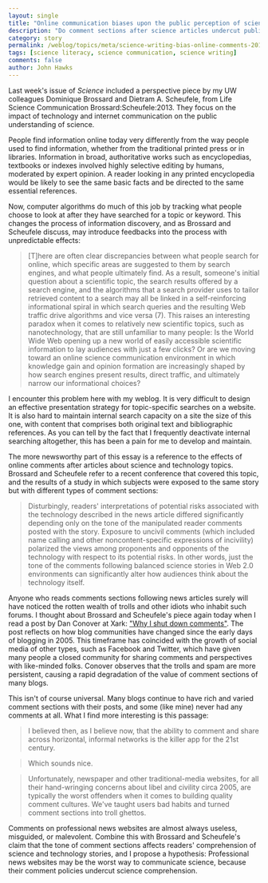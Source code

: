 ```yaml
---
layout: single 
title: "Online communication biases upon the public perception of science" 
description: "Do comment sections after science articles undercut public understanding of science?" 
category: story
permalink: /weblog/topics/meta/science-writing-bias-online-comments-2013.html
tags: [science literacy, science communication, science writing] 
comments: false 
author: John Hawks 
---
```


Last week's issue of <em>Science</em> included a perspective piece by my UW colleagues Dominique Brossard and Dietram A. Scheufele, from Life Science Communication <bib>Brossard:Scheufele:2013</bib>. They focus on the impact of technology and internet communication on the public understanding of science. 

People find information online today very differently from the way people used to find information, whether from the traditional printed press or in libraries. Information in broad, authoritative works such as encyclopedias, textbooks or indexes involved highly selective editing by humans, moderated by expert opinion. A reader looking in any printed encyclopedia would be likely to see the same basic facts and be directed to the same essential references. 

Now, computer algorithms do much of this job by tracking what people choose to look at after they have searched for a topic or keyword. This changes the process of information discovery, and as Brossard and Scheufele discuss, may introduce feedbacks into the process with unpredictable effects:

<blockquote>[T]here are often clear discrepancies between what people search for online, which specific areas are suggested to them by search engines, and what people ultimately find. As a result, someone's initial question about a scientific topic, the search results offered by a search engine, and the algorithms that a search provider uses to tailor retrieved content to a search may all be linked in a self-reinforcing informational spiral in which search queries and the resulting Web traffic drive algorithms and vice versa (7). This raises an interesting paradox when it comes to relatively new scientific topics, such as nanotechnology, that are still unfamiliar to many people: Is the World Wide Web opening up a new world of easily accessible scientific information to lay audiences with just a few clicks? Or are we moving toward an online science communication environment in which knowledge gain and opinion formation are increasingly shaped by how search engines present results, direct traffic, and ultimately narrow our informational choices? </blockquote>

I encounter this problem here with my weblog. It is very difficult to design an effective presentation strategy for topic-specific searches on a website. It is also hard to maintain internal search capacity on a site the size of this one, with content that comprises both original text and bibliographic references. As you can tell by the fact that I frequently deactivate internal searching altogether, this has been a pain for me to develop and maintain.

The more newsworthy part of this essay is a reference to the effects of online comments after articles about science and technology topics. Brossard and Scheufele refer to a recent conference that covered this topic, and the results of a study in which subjects were exposed to the same story but with different types of comment sections:

<blockquote>Disturbingly, readers' interpretations of potential risks associated with the technology described in the news article differed significantly depending only on the tone of the manipulated reader comments posted with the story. Exposure to uncivil comments (which included name calling and other noncontent-specific expressions of incivility) polarized the views among proponents and opponents of the technology with respect to its potential risks. In other words, just the tone of the comments following balanced science stories in Web 2.0 environments can significantly alter how audiences think about the technology itself.</blockquote>

Anyone who reads comments sections following news articles surely will have noticed the rotten wealth of trolls and other idiots who inhabit such forums. I thought about Brossard and Scheufele's piece again today when I read a post by Dan Conover at Xark: <a href="http://xark.typepad.com/my_weblog/2013/01/why-i-shut-down-comments.html">"Why I shut down comments"</a>. The post reflects on how blog communities have changed since the early days of blogging in 2005. This timeframe has coincided with the growth of social media of other types, such as Facebook and Twitter, which have given many people a closed community for sharing comments and perspectives with like-minded folks. Conover observes that the trolls and spam are more persistent, causing a rapid degradation of the value of comment sections of many blogs. 

This isn't of course universal. Many blogs continue to have rich and varied comment sections with their posts, and some (like mine) never had any comments at all. What I find more interesting is this passage: 

<blockquote>I believed then, as I believe now, that the ability to comment and share across horizontal, informal networks is the killer app for the 21st century.</blockquote>

<blockquote>Which sounds nice. </blockquote>

<blockquote>Unfortunately, newspaper and other traditional-media websites, for all their hand-wringing concerns about libel and civility circa 2005, are typically the worst offenders when it comes to building quality comment cultures. We've taught users bad habits and turned comment sections into troll ghettos.</blockquote>

Comments on professional news websites are almost always useless, misguided, or malevolent. Combine this with Brossard and Scheufele's claim that the tone of comment sections affects readers' comprehension of science and technology stories, and I propose a hypothesis: Professional news websites may be the worst way to communicate science, because their comment policies undercut science comprehension. 



